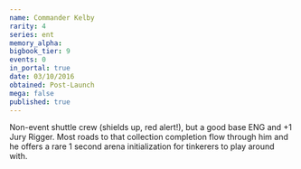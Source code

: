 ```yaml
---
name: Commander Kelby
rarity: 4
series: ent
memory_alpha:
bigbook_tier: 9
events: 0
in_portal: true
date: 03/10/2016
obtained: Post-Launch
mega: false
published: true
---
```


Non-event shuttle crew (shields up, red alert!), but a good base ENG and +1 Jury Rigger. Most roads to that collection completion flow through him and he offers a rare 1 second arena initialization for tinkerers to play around with.
